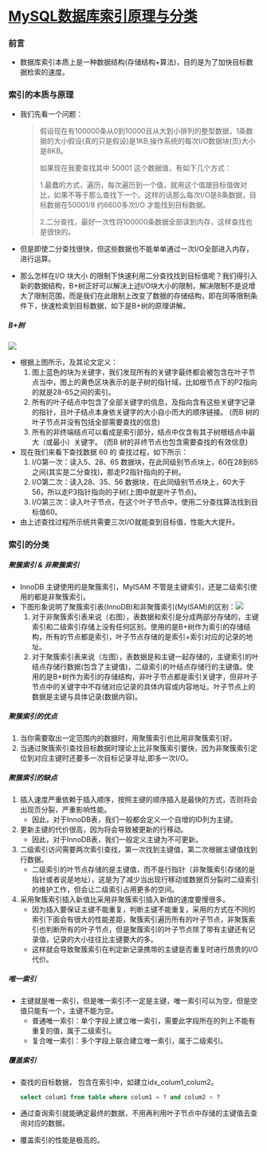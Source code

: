 # [MySQL数据库索引原理与分类](https://www.jianshu.com/p/e1dce41a6b2b)

### 前言

- 数据库索引本质上是一种数据结构(存储结构+算法)，目的是为了加快目标数据检索的速度。

### 索引的本质与原理

- 我们先看一个问题：

  >假设现在有100000条从0到10000且从大到小排列的整型数据，1条数据的大小假设(真的只是假设)是1KB,操作系统的每次I/O数据块(页)大小是8KB。
  >
  >如果现在我要查找其中 50001 这个数据值，有如下几个方式：
  >
  >1.最蠢的方式，遍历，每次遍历到一个值，就用这个值跟目标值做对比，如果不等于那么查找下一个。这样的话那么每次I/O是8条数据，目标数据在50001/8 约6600多次I/O 才能找到目标数据。
  >
  >2.二分查找，最好一次性将100000条数据全部读到内存，这样查找也是很快的。

- 但是即使二分查找很快，但这些数据也不能单单通过一次I/O全部进入内存，进行运算。

- 那么怎样在I/O 块大小 的限制下快速利用二分查找找到目标值呢？我们得引入新的数据结构，B+树正好可以解决上述I/O块大小的限制，解决限制不是说增大了限制范围，而是我们在此限制上改变了数据的存储结构，即在同等限制条件下，快速检索到目标数据，如下是B+树的原理讲解。

##### B+树

![](https://github.com/walmt/interview_questions/blob/master/%E6%95%B0%E6%8D%AE%E5%BA%93/img/5.jpg?raw=true)

- 根据上图所示，及其论文定义：
  1. 图上蓝色的块为关键字，我们发现所有的关键字最终都会被包含在叶子节点当中，图上的黄色区块表示的是子树的指针域，比如根节点下的P2指向的就是28-65之间的索引。
  2. 所有的叶子结点中包含了全部关键字的信息，及指向含有这些关键字记录的指针，且叶子结点本身依关键字的大小自小而大的顺序链接。 (而B 树的叶子节点并没有包括全部需要查找的信息)
  3. 所有的非终端结点可以看成是索引部分，结点中仅含有其子树根结点中最大（或最小）关键字。 (而B 树的非终节点也包含需要查找的有效信息)
- 现在我们来看下查找数据 60 的 查找过程，如下所示：
  1. I/O第一次：读入5、28、65 数据块，在此同级别节点块上，60在28到65之间(其实是二分查找)，那走P2指针指向的子树。
  2. I/O第二次：读入28、35、56 数据块，在此同级别节点块上，60大于56，所以走P3指针指向的子树(上图中就是叶子节点)。
  3. I/O第三次：读入叶子节点，在这个叶子节点中，使用二分查找算法找到目标值60。
- 由上述查找过程所示统共需要三次I/O就能查到目标值，性能大大提升。

### 索引的分类

##### 聚簇索引 & 非聚簇索引

- InnoDB 主键使用的是聚簇索引，MyISAM 不管是主键索引，还是二级索引使用的都是非聚簇索引。
- 下图形象说明了聚簇索引表(InnoDB)和非聚簇索引(MyISAM)的区别：![](https://github.com/walmt/interview_questions/blob/master/%E6%95%B0%E6%8D%AE%E5%BA%93/img/6.jpg?raw=true)
  1. 对于非聚簇索引表来说（右图），表数据和索引是分成两部分存储的，主键索引和二级索引存储上没有任何区别。使用的是B+树作为索引的存储结构，所有的节点都是索引，叶子节点存储的是索引+索引对应的记录的地址。
  2. 对于聚簇索引表来说（左图），表数据是和主键一起存储的，主键索引的叶结点存储行数据(包含了主键值)，二级索引的叶结点存储行的主键值。使用的是B+树作为索引的存储结构，非叶子节点都是索引关键字，但非叶子节点中的关键字中不存储对应记录的具体内容或内容地址。叶子节点上的数据是主键与具体记录(数据内容)。

##### 聚簇索引的优点

1. 当你需要取出一定范围内的数据时，用聚簇索引也比用非聚簇索引好。
2. 当通过聚簇索引查找目标数据时理论上比非聚簇索引要快，因为非聚簇索引定位到对应主键时还要多一次目标记录寻址,即多一次I/O。

##### 聚簇索引的缺点

1. 插入速度严重依赖于插入顺序，按照主键的顺序插入是最快的方式，否则将会出现页分裂，严重影响性能。
   - 因此，对于InnoDB表，我们一般都会定义一个自增的ID列为主键。
2. 更新主键的代价很高，因为将会导致被更新的行移动。
   - 因此，对于InnoDB表，我们一般定义主键为不可更新。
3. 二级索引访问需要两次索引查找，第一次找到主键值，第二次根据主键值找到行数据。
   - 二级索引的叶节点存储的是主键值，而不是行指针（非聚簇索引存储的是指针或者说是地址），这是为了减少当出现行移动或数据页分裂时二级索引的维护工作，但会让二级索引占用更多的空间。
4. 采用聚簇索引插入新值比采用非聚簇索引插入新值的速度要慢很多。
   - 因为插入要保证主键不能重复，判断主键不能重复，采用的方式在不同的索引下面会有很大的性能差距，聚簇索引遍历所有的叶子节点，非聚簇索引也判断所有的叶子节点，但是聚簇索引的叶子节点除了带有主键还有记录值，记录的大小往往比主键要大的多。
   - 这样就会导致聚簇索引在判定新记录携带的主键是否重复时进行昂贵的I/O代价。

##### 唯一索引

- 主键就是唯一索引，但是唯一索引不一定是主键，唯一索引可以为空，但是空值只能有一个，主键不能为空。
  - 普通唯一索引：单个字段上建立唯一索引，需要此字段所在的列上不能有重复的值，属于二级索引。
  - 复合唯一索引：多个字段上联合建立唯一索引，属于二级索引。

##### 覆盖索引

- 查找的目标数据， 包含在索引中，如建立idx_colum1_colum2。

  ```SQL
  select colum1 from table where colum1 = ? and colum2 > ?
  ```

- 通过查询索引就能确定最终的数据，不用再利用叶子节点中存储的主键值去查询对应的数据。

- 覆盖索引的性能是极高的。